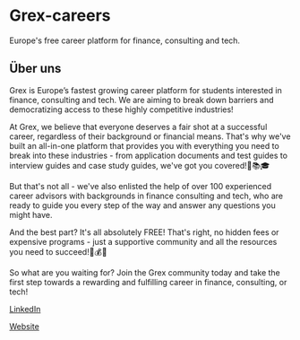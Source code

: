 # Grex-careers
Europe's free career platform for finance, consulting and tech.

## Über uns

Grex is Europe’s fastest growing career platform for students interested in finance, consulting and tech. We are aiming to break down barriers and democratizing access to these highly competitive industries!

At Grex, we believe that everyone deserves a fair shot at a successful career, regardless of their background or financial means. That's why we've built an all-in-one platform that provides you with everything you need to break into these industries - from application documents and test guides to interview guides and case study guides, we've got you covered!💼📚🎓

But that's not all - we've also enlisted the help of over 100 experienced career advisors with backgrounds in finance consulting and tech, who are ready to guide you every step of the way and answer any questions you might have. 

And the best part? It's all absolutely FREE! That's right, no hidden fees or expensive programs - just a supportive community and all the resources you need to succeed!🤝💰💡

So what are you waiting for? Join the Grex community today and take the first step towards a rewarding and fulfilling career in finance, consulting, or tech!

[LinkedIn](https://de.linkedin.com/company/grex-app)

[Website](https://join.grex.app/)
